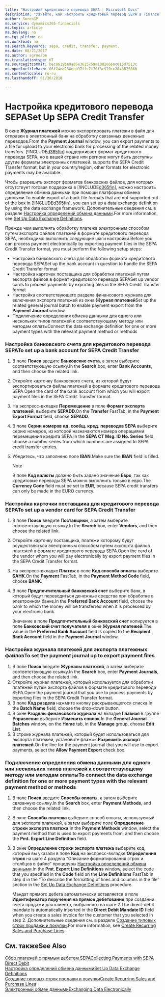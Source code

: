 ```yaml
---
title: "Настройка кредитового перевода SEPA | Microsoft Docs"
description: "Узнайте, как настроить кредитовый перевод SEPA в Finance and Operations, Business edition."
author: SorenGP
ms.service: dynamics365-financials
ms.topic: article
ms.devlang: na
ms.tgt_pltfrm: na
ms.workload: na
ms.search.keywords: sepa, credit, transfer, payment,
ms.date: 08/21/2017
ms.author: sgroespe
ms.translationtype: HT
ms.sourcegitcommit: bec0619be0a65e3625759e13d2866ac615d7513c
ms.openlocfilehash: 66f24ea238eed97ffe7f76f3c979cc2843875860
ms.contentlocale: ru-ru
ms.lasthandoff: 01/30/2018

---
```

# <a name="set-up-sepa-credit-transfer"></a><span data-ttu-id="8e575-103">Настройка кредитового перевода SEPA</span><span class="sxs-lookup"><span data-stu-id="8e575-103">Set Up SEPA Credit Transfer</span></span>
<span data-ttu-id="8e575-104">В окне **Журнал платежей** можно экспортировать платежи в файл для отправки в электронный банк на обработку связанных денежных переводов.</span><span class="sxs-lookup"><span data-stu-id="8e575-104">From the **Payment Journal** window, you can export payments to a file for upload to your electronic bank for processing of the related money transfers.</span></span> [!INCLUDE[d365fin](includes/d365fin_md.md)]<span data-ttu-id="8e575-105"> поддерживает формат кредитового перевода SEPA, но в вашей стране или регионе могут быть доступны другие форматы электронных платежей.</span><span class="sxs-lookup"><span data-stu-id="8e575-105"> supports the SEPA Credit Transfer format, but in your country/region, other formats for electronic payments may be available.</span></span>  

<span data-ttu-id="8e575-106">Чтобы разрешить экспорт форматов банковских файлов, для которых отсутствует готовая поддержка в [!INCLUDE[d365fin](includes/d365fin_md.md)], можно настроить определение обмена данными при помощи платформы обмена данными.</span><span class="sxs-lookup"><span data-stu-id="8e575-106">To enable export of a bank file formats that are not supported out of the box in [!INCLUDE[d365fin](includes/d365fin_md.md)], you can set up a data exchange definition by using the data exchange framework.</span></span> <span data-ttu-id="8e575-107">Дополнительные сведения см. в разделе [Настройка определений обмена данными](across-how-to-set-up-data-exchange-definitions.md).</span><span class="sxs-lookup"><span data-stu-id="8e575-107">For more information, see [Set Up Data Exchange Definitions](across-how-to-set-up-data-exchange-definitions.md).</span></span>  

<span data-ttu-id="8e575-108">Прежде чем выполнять обработку платежа электронным способом путем экспорта файлов платежей в формате кредитового перевода SEPA, необходимо выполнить следующие шаги настройки.</span><span class="sxs-lookup"><span data-stu-id="8e575-108">Before you can process payment electronically by exporting payment files in the SEPA Credit Transfer format, you must perform the following setup steps:</span></span>  

* <span data-ttu-id="8e575-109">Настройка банковского счета для обработки формата кредитового перевода SEPA</span><span class="sxs-lookup"><span data-stu-id="8e575-109">Set up the bank account in question to handle the SEPA Credit Transfer format</span></span>  
* <span data-ttu-id="8e575-110">Настройка карточек поставщика для обработки платежей путем экспорта файлов в формат кредитового перевода SEPA</span><span class="sxs-lookup"><span data-stu-id="8e575-110">Set up vendor cards to process payments by exporting files in the SEPA Credit Transfer format</span></span>  
* <span data-ttu-id="8e575-111">Настройка соответствующего раздела финансового журнала для включения экспорта платежей из окна **Журнал платежей**</span><span class="sxs-lookup"><span data-stu-id="8e575-111">Set up the related general journal batch to enable payment export from the **Payment Journal** window</span></span>  
* <span data-ttu-id="8e575-112">Подключение определения обмена данными для одного или нескольких типов платежей к соответствующему методу или методам оплаты</span><span class="sxs-lookup"><span data-stu-id="8e575-112">Connect the data exchange definition for one or more payment types with the relevant payment method or methods</span></span>  

### <a name="to-set-up-a-bank-account-for-sepa-credit-transfer"></a><span data-ttu-id="8e575-113">Настройка банковского счета для кредитового перевода SEPA</span><span class="sxs-lookup"><span data-stu-id="8e575-113">To set up a bank account for SEPA Credit Transfer</span></span>  
1. <span data-ttu-id="8e575-114">В поле **Поиск** введите **Банковские счета**, а затем выберите соответствующую ссылку.</span><span class="sxs-lookup"><span data-stu-id="8e575-114">In the **Search** box, enter **Bank Accounts**, and then choose the related link.</span></span>  
2. <span data-ttu-id="8e575-115">Откройте карточку банковского счета, из которой будут экспортироваться файлы платежей в формате кредитового перевода SEPA.</span><span class="sxs-lookup"><span data-stu-id="8e575-115">Open the card of the bank account from which you will export payment files in the SEPA Credit Transfer format.</span></span>  
3. <span data-ttu-id="8e575-116">На экспресс-вкладке **Перемещение** в поле **Формат экспорта платежей**, выберите **SEPADD**.</span><span class="sxs-lookup"><span data-stu-id="8e575-116">On the **Transfer** FastTab, in the **Payment Export Format** field, choose **SEPADD**.</span></span>  
4. <span data-ttu-id="8e575-117">В поле **Серии номеров ид. сообщ. кред. переводов SEPA** выберите серию номеров, из которой назначаются номера операциями перемещения кредита SEPA.</span><span class="sxs-lookup"><span data-stu-id="8e575-117">In the **SEPA CT Msg. ID No. Series** field, choose a number series from which numbers are assigned to SEPA credit transfer entries.</span></span>  
5. <span data-ttu-id="8e575-118">Убедитесь, что заполнено поле **IBAN**.</span><span class="sxs-lookup"><span data-stu-id="8e575-118">Make sure the **IBAN** field is filled.</span></span>  

    > [!NOTE]  
    >  <span data-ttu-id="8e575-119">В поле **Код валюты** должно быть задано значение **Евро**, так как кредитовые переводы SEPA можно выполнить только в евро.</span><span class="sxs-lookup"><span data-stu-id="8e575-119">The **Currency Code** field must be set to **EUR**, because SEPA credit transfers can only be made in the EURO currency.</span></span>  

### <a name="to-set-up-a-vendor-card-for-sepa-credit-transfer"></a><span data-ttu-id="8e575-120">Настройка карточки поставщика для кредитового перевода SEPA</span><span class="sxs-lookup"><span data-stu-id="8e575-120">To set up a vendor card for SEPA Credit Transfer</span></span>  
1. <span data-ttu-id="8e575-121">В поле **Поиск** введите **Поставщики**, а затем выберите соответствующую ссылку.</span><span class="sxs-lookup"><span data-stu-id="8e575-121">In the **Search** box, enter **Vendors**, and then choose the related link.</span></span>  
2. <span data-ttu-id="8e575-122">Откройте карточку поставщика, платежи которому будут осуществляться электронным способом путем экспорта файлов платежей в формате кредитового перевода SEPA.</span><span class="sxs-lookup"><span data-stu-id="8e575-122">Open the card of the vendor whom you will pay electronically by export payment files in the SEPA Credit Transfer format.</span></span>  
3. <span data-ttu-id="8e575-123">На экспресс-вкладке **Платеж** в поле **Код способа оплаты** выберите **БАНК**.</span><span class="sxs-lookup"><span data-stu-id="8e575-123">On the **Payment** FastTab, in the **Payment Method Code** field, choose **BANK**.</span></span>  
4. <span data-ttu-id="8e575-124">В поле **Предпочтительный банковский счет** выберите банк, в который будут переводиться денежные средства при обработке в электронном банке.</span><span class="sxs-lookup"><span data-stu-id="8e575-124">In the **Preferred Bank Account** field, choose the bank to which the money will be transferred when it is processed by your electronic bank.</span></span>  

     <span data-ttu-id="8e575-125">Значение в поле **Предпочтительный банковский счет** копируется в поле **Банковский счет получателя** в окне **Журнал платежей**.</span><span class="sxs-lookup"><span data-stu-id="8e575-125">The value in the **Preferred Bank Account** field is copied to the **Recipient Bank Account** field in the **Payment Journal** window.</span></span>  

### <a name="to-set-the-payment-journal-up-to-export-payment-files"></a><span data-ttu-id="8e575-126">Настройка журнала платежей для экспорта платежных файлов</span><span class="sxs-lookup"><span data-stu-id="8e575-126">To set the payment journal up to export payment files</span></span>  
1. <span data-ttu-id="8e575-127">В поле **Поиск** введите **Журналы платежей**, а затем выберите соответствующую ссылку.</span><span class="sxs-lookup"><span data-stu-id="8e575-127">In the **Search** box, enter **Payment Journals**, and then choose the related link.</span></span>  
2. <span data-ttu-id="8e575-128">Откройте журнал платежей, который используется для обработки платежей путем экспорта файлов в формате кредитового перевода SEPA.</span><span class="sxs-lookup"><span data-stu-id="8e575-128">Open the payment journal that you use to process payments by exporting files in the SEPA Credit Transfer format.</span></span>  
3. <span data-ttu-id="8e575-129">В поле **Код раздела** нажмите кнопку раскрывающегося списка.</span><span class="sxs-lookup"><span data-stu-id="8e575-129">In the **Batch Name** field, choose the drop\-down button.</span></span>  
4. <span data-ttu-id="8e575-130">В окне **Разделы финансового журнала** на вкладке **Главная** в группе **Управление** выберите **Изменить список**.</span><span class="sxs-lookup"><span data-stu-id="8e575-130">In the **General Journal Batches** window, on the **Home** tab, in the **Manage** group, choose **Edit List**.</span></span>  
5. <span data-ttu-id="8e575-131">В строке журнала платежей, который будет использоваться для экспорта платежей, установите флажок **Разрешить экспорт платежей**.</span><span class="sxs-lookup"><span data-stu-id="8e575-131">On the line for the payment journal that you will use to export payments, select the **Allow Payment Export** check box.</span></span>  

### <a name="to-connect-the-data-exchange-definition-for-one-or-more-payment-types-with-the-relevant-payment-method-or-methods"></a><span data-ttu-id="8e575-132">Подключение определения обмена данными для одного или нескольких типов платежей к соответствующему методу или методам оплаты</span><span class="sxs-lookup"><span data-stu-id="8e575-132">To connect the data exchange definition for one or more payment types with the relevant payment method or methods</span></span>  
1. <span data-ttu-id="8e575-133">В поле **Поиск** введите **Способы оплаты**, а затем выберите связанную ссылку.</span><span class="sxs-lookup"><span data-stu-id="8e575-133">In the **Search** box, enter **Payment Methods**, and then choose the related link.</span></span>  
2. <span data-ttu-id="8e575-134">В окне **Способы платежа** выберите способ оплаты, используемый для экспорта платежей, а затем выберите поле **Определение строки экспорта платежа**.</span><span class="sxs-lookup"><span data-stu-id="8e575-134">In the **Payment Methods** window, select the payment method that is used to export payments from, and then choose the **Pmt. Export Line Definition** field.</span></span>  
3. <span data-ttu-id="8e575-135">В окне **Определение строки экспорта платежа** выберите код, который вы указали в поле **Код** на экспресс-вкладке **Определения строк** на шаге 4 раздела “Описание форматирования строк и столбцов в файле” процедуры [Настройка определений обмена данными](across-how-to-set-up-data-exchange-definitions.md).</span><span class="sxs-lookup"><span data-stu-id="8e575-135">In the **Pmt. Export Line Definitions** window, select the code that you specified in the **Code** field on the **Line Definitions** FastTab in step 4 in the “To describe the formatting of lines and columns in the file” section in the [Set Up Data Exchange Definitions](across-how-to-set-up-data-exchange-definitions.md) procedure.</span></span>  

    <span data-ttu-id="8e575-136">Мандат прямого дебета автоматически вставляется в поле **Идентификатор поручения на прямое дебетование** при создании счета продажи для клиента, выбранного на шаге 2.</span><span class="sxs-lookup"><span data-stu-id="8e575-136">The direct-debit mandate is automatically inserted in the **Direct Debit Mandate ID** field when you create a sales invoice for the customer that you selected in step 2.</span></span> <span data-ttu-id="8e575-137">Дополнительные сведения см. в разделе [Создание типовых строк продажи и покупки](sales-how-work-standard-lines.md).</span><span class="sxs-lookup"><span data-stu-id="8e575-137">For more information, see [Create Recurring Sales and Purchase Lines](sales-how-work-standard-lines.md).</span></span>  

## <a name="see-also"></a><span data-ttu-id="8e575-138">См. также</span><span class="sxs-lookup"><span data-stu-id="8e575-138">See Also</span></span>  
[<span data-ttu-id="8e575-139">Сбор платежей с прямым дебетом SEPA</span><span class="sxs-lookup"><span data-stu-id="8e575-139">Collecting Payments with SEPA Direct Debit</span></span>](finance-collect-payments-with-sepa-direct-debit.md)  
[<span data-ttu-id="8e575-140">Настройка определений обмена данными</span><span class="sxs-lookup"><span data-stu-id="8e575-140">Set Up Data Exchange Definitions</span></span>](across-how-to-set-up-data-exchange-definitions.md)  
[<span data-ttu-id="8e575-141">Создание типовых строк продажи и покупки</span><span class="sxs-lookup"><span data-stu-id="8e575-141">Create Recurring Sales and Purchase Lines</span></span>](sales-how-work-standard-lines.md)  
[<span data-ttu-id="8e575-142">Электронный обмен данными</span><span class="sxs-lookup"><span data-stu-id="8e575-142">Exchanging Data Electronically</span></span>](across-data-exchange.md)  

